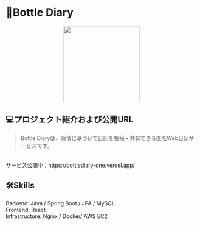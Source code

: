 # 🫙Bottle Diary

<p align="center">
  <img src="https://github.com/user-attachments/assets/7b1423d6-0159-482e-a807-b58b02fc605e" width="200">
</p>

## 💻プロジェクト紹介および公開URL
> Bottle Diaryは、感情に基づいて日記を投稿・共有できる匿名Web日記サービスです。
<br>
サービス公開中：https://bottlediary-one.vercel.app/


## 🛠️Skills
Backend: Java / Spring Boot / JPA / MySQL <br>
Frontend: React <br>
Infrastructure: Nginx / Docker/ AWS EC2

